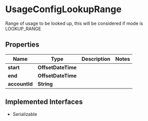

# UsageConfigLookupRange

Range of usage to be looked up, this will be considered if mode is LOOKUP_RANGE

## Properties

| Name | Type | Description | Notes |
|------------ | ------------- | ------------- | -------------|
|**start** | **OffsetDateTime** |  |  |
|**end** | **OffsetDateTime** |  |  |
|**accountId** | **String** |  |  |


## Implemented Interfaces

* Serializable


